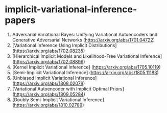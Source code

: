 # implicit-variational-inference-papers
1. Adversarial Variational Bayes: Unifying Variational Autoencoders and Generative Adversarial Networks (https://arxiv.org/abs/1701.04722)
2. [Variational Inference Using Implicit Distributions] (https://arxiv.org/abs/1702.08235)
3. [Hierarchical Implicit Models and Likelihood-Free Variational Inference] (https://arxiv.org/abs/1702.08896)
4. [Kernel Implicit Variational Inference] (https://arxiv.org/abs/1705.10119)
5. [Semi-Implicit Variational Inference] (https://arxiv.org/abs/1805.11183)
6. [Unbiased Implicit Variational Inference] (https://arxiv.org/abs/1808.02078)
7. [Variational Autoencoder with Implicit Optimal Priors] (https://arxiv.org/abs/1809.05284)
8. [Doubly Semi-Implicit Variational Inference] (https://arxiv.org/abs/1810.02789)
